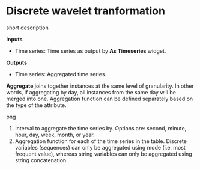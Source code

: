Discrete wavelet tranformation
==============================

short description

**Inputs**

- Time series: Time series as output by **As Timeseries** widget.

**Outputs**

- Time series: Aggregated time series.

**Aggregate** joins together instances at the same level of granularity. In other words, if aggregating by day, all instances from the same day will be merged into one. Aggregation function can be defined separately based on the type of the attribute.

png

1. Interval to aggregate the time series by. Options are: second, minute, hour, day, week, month, or year.
2. Aggregation function for each of the time series in the table. Discrete variables (sequences) can only be aggregated using mode (i.e. most frequent value), whereas string variables can only be aggregated using string concatenation.


